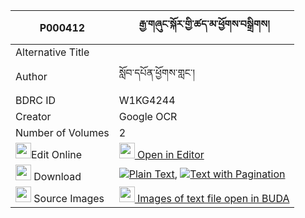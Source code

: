 |P000412|རྒྱ་གཞུང་སྐོར་གྱི་ཚད་མ་ཕྱོགས་བསྒྲིགས། 
| --- | --- 
|Alternative Title |
|Author| སློབ་དཔོན་ཕྱོགས་གླང་།
|BDRC ID | W1KG4244
|Creator | Google OCR
|Number of Volumes| 2
|<img width="25" src="https://img.icons8.com/color/25/000000/edit-property.png">Edit Online| [<img width="25" src="https://avatars.githubusercontent.com/u/45091458?s=200&v=4"> Open in Editor](http://editor.openpecha.org/P000412)
|<img width="25" src="https://img.icons8.com/fluent/48/000000/download-2.png"/>  Download | [![](https://img.icons8.com/color/20/000000/txt.png)Plain Text](https://github.com/Openpecha/P000412/releases/download/v1/gya_shyung_kor_gyi_tsema_chok__plain_P000412.zip), [![](https://img.icons8.com/color/20/000000/txt.png)Text with Pagination](https://github.com/Openpecha/P000412/releases/download/v1/gya_shyung_kor_gyi_tsema_chok__pages_P000412.zip)
|<img width="25" src="https://img.icons8.com/plasticine/100/000000/pictures-folder.png"/>  Source Images | [<img width="25" src="https://library.bdrc.io/icons/BUDA-small.svg"> Images of text file open in BUDA](https://library.bdrc.io/show/bdr:W1KG4244)